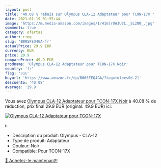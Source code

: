 ```yaml
---
layout: post
title: '40.08 % rabais sur Olympus CLA-12 Adaptateur pour TCON-17X '
date: 2021-01-19 01:55:44
image: 'https://m.media-amazon.com/images/I/41mlr8AJU7L._SL200_.jpg'
comments: true
category: ofertas
author: ring
slug: 'B005FEQ4GA-fr'
actualPrice: 29.9 EUR
currency: EUR
price: 29.9
comparePrice: 49.9 EUR
prodname: 'Olympus CLA-12 Adaptateur pour TCON-17X Noir'
country: 'fr'
flag: '🇫🇷'
buyurl: 'https://www.amazon.fr/dp/B005FEQ4GA/?tag=tolees0d-21'
descuento: '40.08'
average: '29.9'
---
```


Vous avez [Olympus CLA-12 Adaptateur pour TCON-17X Noir](https://www.amazon.fr/dp/B005FEQ4GA/?tag=tolees0d-21)  à  40.08 % de réduction, prix final  29.9 EUR (original: 49.9 EUR) ici:

[![Olympus CLA-12 Adaptateur pour TCON-17X ](https://m.media-amazon.com/images/I/41mlr8AJU7L._SL200_.jpg)](https://www.amazon.fr/dp/B005FEQ4GA/?tag=tolees0d-21)

ℹ️:

- Description du produit: Olympus - CLA-12
- Type de produit: Adaptateur
- Couleur: Noir
- Compatible: Pour TCON-17X

[🛒 Achetez-le maintenant!!](https://www.amazon.fr/dp/B005FEQ4GA/?tag=tolees0d-21)
